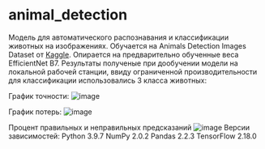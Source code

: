 # animal_detection
Модель для автоматического распознавания и классификации животных на изображениях. Обучается на Animals Detection Images Dataset от [Kaggle](https://www.kaggle.com/datasets/antoreepjana/animals-detection-images-dataset). Опирается на предварительно обученные веса EfficientNet B7.
Результаты полученые при дообучении модели на локальной рабочей станции, ввиду ограниченной производительности для классификации использовались 3 класса животных:

График точности:
![image](https://github.com/user-attachments/assets/55b073a4-c623-4ace-b991-6749d5ed8601)

График потерь:
![image](https://github.com/user-attachments/assets/62d80509-6e58-4296-822e-ae8d6ca8ee13)

Процент правильных и неправильных предсказаний
![image](https://github.com/user-attachments/assets/bbac5560-4747-4fb3-a4b7-9095c0d832b1)
Версии зависимостей:
Python 3.9.7
NumPy 2.0.2
Pandas 2.2.3
TensorFlow 2.18.0






